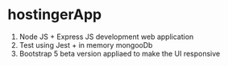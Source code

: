 # hostingerApp

1. Node JS + Express JS development web application 
2. Test using Jest + in memory mongooDb 
3. Bootstrap 5 beta version appliaed to make the UI responsive
